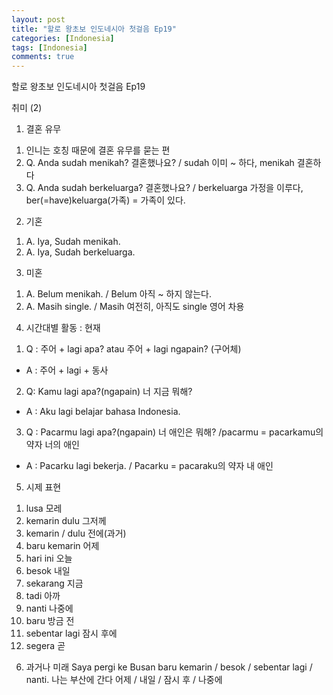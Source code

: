 ```yaml
---
layout: post
title: "할로 왕초보 인도네시아 첫걸음 Ep19"
categories: [Indonesia]
tags: [Indonesia]
comments: true
---
```


할로 왕초보 인도네시아 첫걸음 Ep19

취미 (2) 

1. 결혼 유무 
1) 인니는 호칭 때문에 결혼 유무를 묻는 편
2) Q. Anda sudah menikah? 결혼했나요? / sudah 이미 ~ 하다, menikah 결혼하다
3) Q. Anda sudah berkeluarga? 결혼했나요? / berkeluarga 가정을 이루다, ber(=have)keluarga(가족) = 가족이 있다. 

2. 기혼 
1) A. Iya, Sudah menikah. 
2) A. Iya, Sudah berkeluarga. 

3. 미혼 
1) A. Belum menikah. / Belum 아직 ~ 하지 않는다. 
2) A. Masih single. / Masih 여전히, 아직도  single 영어 차용 

4. 시간대별 활동 : 현재 
1) Q : 주어 + lagi apa? atau 주어 + lagi ngapain? (구어체)
- A : 주어 + lagi + 동사 
2) Q: Kamu lagi apa?(ngapain) 너 지금 뭐해? 
- A : Aku lagi belajar bahasa Indonesia. 
3) Q : Pacarmu lagi apa?(ngapain) 너 애인은 뭐해? /pacarmu = pacarkamu의 약자 너의 애인 
- A : Pacarku lagi bekerja. / Pacarku = pacaraku의 약자 내 애인 

5. 시제 표현 
1) lusa 모레 
2) kemarin dulu 그저께 
3) kemarin / dulu 전에(과거) 
4) baru kemarin 어제 
5) hari ini 오늘 
6) besok 내일 
7) sekarang 지금 
8) tadi 아까 
9) nanti 나중에 
10) baru 방금 전 
11) sebentar lagi 잠시 후에 
12) segera 곧 

6. 과거나 미래 
 Saya pergi ke Busan baru kemarin / besok / sebentar lagi / nanti. 
나는 부산에 간다 어제 / 내일 / 잠시 후 / 나중에 
